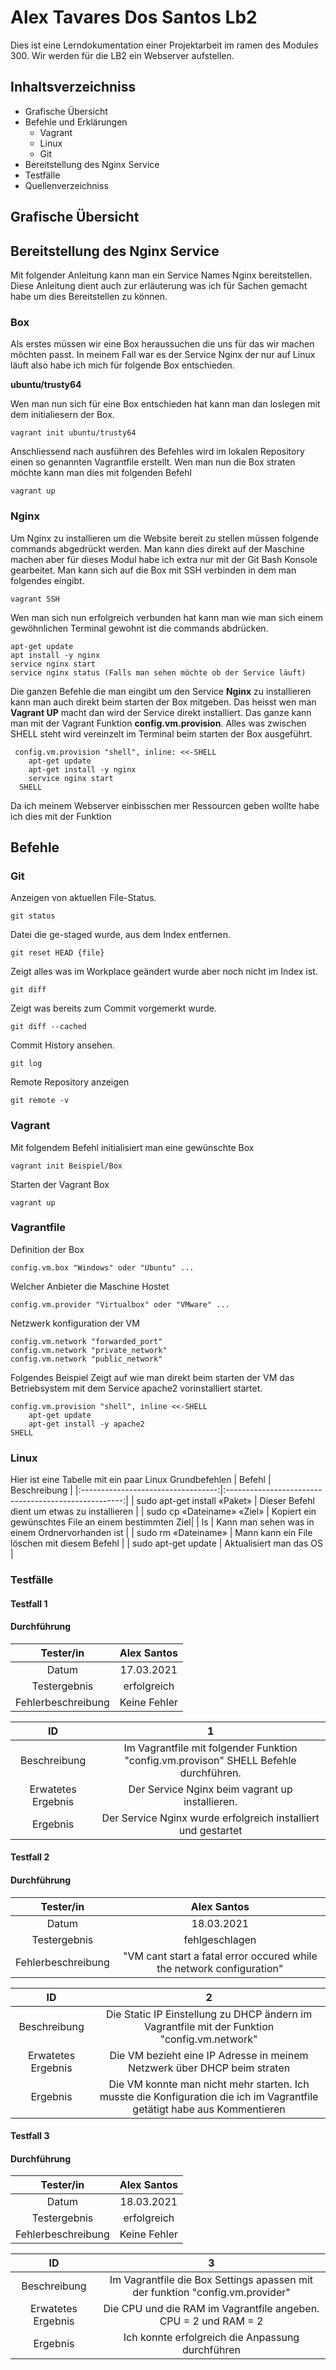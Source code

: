 # Alex Tavares Dos Santos Lb2
Dies ist eine Lerndokumentation einer Projektarbeit im ramen des Modules 300. 
Wir werden für die LB2 ein Webserver aufstellen.
## Inhaltsverzeichniss
* Grafische Übersicht
* Befehle und Erklärungen
    * Vagrant
    * Linux
    * Git
* Bereitstellung des Nginx Service
* Testfälle
* Quellenverzeichniss
## **Grafische Übersicht**
## **Bereitstellung des Nginx Service**
Mit folgender Anleitung kann man ein Service Names Nginx bereitstellen.
Diese Anleitung dient auch zur erläuterung was ich für Sachen gemacht habe um dies Bereitstellen zu können. 

### **Box**

Als erstes müssen wir eine Box heraussuchen die uns für das wir machen möchten passt.
In meinem Fall war es der Service Nginx der nur auf Linux läuft also habe ich mich für folgende Box entschieden. 

**ubuntu/trusty64**

Wen man nun sich für eine Box entschieden hat kann man dan loslegen mit dem initialiesern der Box. 
```
vagrant init ubuntu/trusty64
```
Anschliessend nach ausführen des Befehles wird im lokalen Repository einen so genannten Vagrantfile erstellt. 
Wen man nun die Box straten möchte kann man dies mit folgenden Befehl
```
vagrant up
```

### **Nginx**

Um Nginx zu installieren um die Website bereit zu stellen müssen folgende commands abgedrückt werden. 
Man kann dies direkt auf der Maschine machen aber für dieses Modul habe ich extra nur mit der Git Bash Konsole gearbeitet.
Man kann sich auf die Box mit SSH verbinden in dem man folgendes eingibt. 
```
vagrant SSH 
```
Wen man sich nun erfolgreich verbunden hat kann man wie man sich einem gewöhnlichen Terminal gewohnt ist die commands abdrücken. 
```
apt-get update
apt install -y nginx 
service nginx start
service nginx status (Falls man sehen möchte ob der Service läuft)
```
Die ganzen Befehle die man eingibt um den Service **Nginx** zu installieren kann man auch direkt beim starten der Box mitgeben. 
Das heisst wen man **Vagrant UP** macht dan wird der Service direkt installiert. Das ganze kann man mit der Vagrant Funktion
**config.vm.provision**. Alles was zwischen SHELL steht wird vereinzelt im Terminal beim starten der Box ausgeführt.
```
 config.vm.provision "shell", inline: <<-SHELL
    apt-get update
    apt-get install -y nginx
    service nginx start
  SHELL
```
Da ich meinem Webserver einbisschen mer Ressourcen geben wollte habe ich dies mit der Funktion 
## **Befehle**
### **Git**
Anzeigen von aktuellen File-Status.
```
git status
```
Datei die ge-staged wurde, aus dem Index entfernen.
```
git reset HEAD {file}
```
Zeigt alles was im Workplace geändert wurde aber noch nicht im Index ist.
```
git diff
```
Zeigt was bereits zum Commit vorgemerkt wurde.
```
git diff --cached
```
Commit History ansehen.
```
git log
```
Remote Repository anzeigen
```
git remote -v
```
### **Vagrant** 
Mit folgendem Befehl initialisiert man eine gewünschte Box
```
vagrant init Beispiel/Box
```
Starten der Vagrant Box
```
vagrant up
```
### **Vagrantfile**
Definition der Box
```
config.vm.box "Windows" oder "Ubuntu" ...
```
Welcher Anbieter die Maschine Hostet
```
config.vm.provider "Virtualbox" oder "VMware" ...
```
Netzwerk konfiguration der VM
```
config.vm.network "forwarded_port" 
config.vm.network "private_network"
config.vm.network "public_network"
```
Folgendes Beispiel Zeigt auf wie man direkt beim starten der VM das Betriebsystem
mit dem Service apache2 vorinstalliert startet.
```
config.vm.provision "shell", inline <<-SHELL
    apt-get update
    apt-get install -y apache2
SHELL
```
### **Linux** 
Hier ist eine Tabelle mit ein paar Linux Grundbefehlen 
| Befehl                             | Beschreibung                                         |
|:----------------------------------:|:----------------------------------------------------:|
| sudo apt-get install «Paket»       | Dieser Befehl dient um etwas zu installieren         |
| sudo cp «Dateiname» «Ziel»         | Kopiert ein gewünschtes File an einem bestimmten Ziel|
| ls                                 | Kann man sehen was in einem Ordnervorhanden ist      |
| sudo rm «Dateiname»                | Mann kann ein File löschen mit diesem Befehl         |
| sudo apt-get update                | Aktualisiert man das OS                              |
### **Testfälle**

#### Testfall 1

#### Durchführung
| Tester/in          |  Alex Santos                                                                                                              |
|:------------------:|:-------------------------------------------------------------------------------------------------------------------------:|
| Datum              | 17.03.2021                                                                                                                |
| Testergebnis       | erfolgreich                                                                                                               |
| Fehlerbeschreibung | Keine Fehler                                                                                                              |

| ID                 |                                                             1                                                             |
|:------------------:|:-------------------------------------------------------------------------------------------------------------------------:|
| Beschreibung       | Im Vagrantfile mit folgender Funktion "config.vm.provison" SHELL Befehle durchführen.                                     |
| Erwatetes Ergebnis | Der Service Nginx beim vagrant up installieren.                                                                           |
| Ergebnis           | Der Service Nginx wurde erfolgreich installiert und gestartet                                                             |

#### Testfall 2

#### Durchführung
| Tester/in          |  Alex Santos                                                                                                              |
|:------------------:|:-------------------------------------------------------------------------------------------------------------------------:|
| Datum              | 18.03.2021                                                                                                                |
| Testergebnis       | fehlgeschlagen                                                                                                            |
| Fehlerbeschreibung |"VM cant start a fatal error occured while the network configuration"                                                      |

| ID                 |                                                             2                                                             |
|:------------------:|:-------------------------------------------------------------------------------------------------------------------------:|
| Beschreibung       | Die Static IP Einstellung zu DHCP ändern im Vagrantfile mit der Funktion "config.vm.network"                              |
| Erwatetes Ergebnis | Die VM bezieht eine IP Adresse in meinem Netzwerk über DHCP beim straten                                                  |
| Ergebnis           | Die VM konnte man nicht mehr starten. Ich musste die Konfiguration die ich im Vagrantfile getätigt habe aus Kommentieren  |

#### Testfall 3

#### Durchführung
| Tester/in          |  Alex Santos                                                                                                              |
|:------------------:|:-------------------------------------------------------------------------------------------------------------------------:|
| Datum              | 18.03.2021                                                                                                                |
| Testergebnis       | erfolgreich                                                                                                               |
| Fehlerbeschreibung | Keine Fehler                                                                                                              |

| ID                 |                                                             3                                                             |
|:------------------:|:-------------------------------------------------------------------------------------------------------------------------:|
| Beschreibung       | Im Vagrantfile die Box Settings apassen mit der funktion "config.vm.provider"                                             |
| Erwatetes Ergebnis | Die CPU und die RAM im Vagrantfile angeben. CPU = 2 und RAM = 2                                                           |
| Ergebnis           | Ich konnte erfolgreich die Anpassung durchführen                                                                          |




